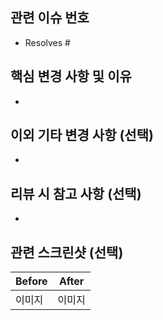 ## 관련 이슈 번호
<!-- 관련된 이슈 번호(ex: #01)를 나열해 주세요. -->
- Resolves #

## 핵심 변경 사항 및 이유
<!-- 이번 PR에서 작업한 주요 변경 사항과 그 이유를 간단히 설명해 주세요. -->
- 

## 이외 기타 변경 사항 (선택)
<!-- 주요 변경 사항 외에 추가로 수정되거나 영향을 받은 부분을 작성해 주세요. -->
- 

## 리뷰 시 참고 사항 (선택) 
<!-- 이 PR을 이해하거나 테스트하기 위해 알아야 할 추가 정보나 주의사항을 작성해 주세요. -->
- 

## 관련 스크린샷 (선택)
<!-- UI 변경 사항이 있다면 Before/After 스크린샷을 첨부해 주세요. -->
| Before | After |
|--------|-------|
| 이미지 | 이미지 |
